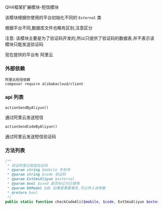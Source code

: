 QH4框架扩展模块-短信模块

该模块根据你使用的平台初始化不同的 `External` 类

根据平台不同,数据库文件也略有区别,注意区分

注意: 该模块主要是为了验证码开发的,所以只提供了验证码的数据表.并不表示该模块只能发送验证码

现在提供的平台有 阿里云

### 外部依赖
```shell
阿里云短信依赖
composer require alibabacloud/client
```


### api 列表
```php
actionSendByAliyun()
```
通过阿里云发送短信

```php
actionSendCodeByAliyun()
```
通过阿里云发送短信验证码


### 方法列表
```php
/**
 * 验证阿里云短信验证码
 * @param string $mobile 手机号
 * @param string $code 验证码
 * @param ExtSmsAliyun $external
 * @param bool $used 是否标记为已使用
 * @param DbModel $db 如果是需要事务,可以传入该参数
 * @return bool
 */
public static function checkCodeAli($mobile, $code, ExtSmsAliyun $external, $used = true, $db = null)
```